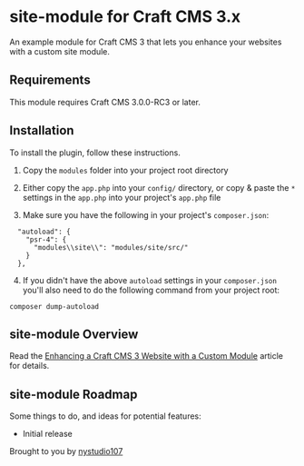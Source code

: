 # site-module for Craft CMS 3.x

An example module for Craft CMS 3 that lets you enhance your websites with a custom site module.

## Requirements

This module requires Craft CMS 3.0.0-RC3 or later.

## Installation

To install the plugin, follow these instructions.

1. Copy the `modules` folder into your project root directory

2. Either copy the `app.php` into your `config/` directory, or copy & paste the `*` settings in the `app.php` into your project's `app.php` file

3. Make sure you have the following in your project's `composer.json`:
```
  "autoload": {
    "psr-4": {
      "modules\\site\\": "modules/site/src/"
    }
  },
```

4. If you didn't have the above `autoload` settings in your `composer.json` you'll also need to do the following command from your project root:
```
composer dump-autoload
```

## site-module Overview

Read the [Enhancing a Craft CMS 3 Website with a Custom Module](https://nystudio107.com/blog/enhancing-a-craft-cms-3-website-with-a-custom-module) article for details.

## site-module Roadmap

Some things to do, and ideas for potential features:

* Initial release

Brought to you by [nystudio107](https://nystudio107.com/)
